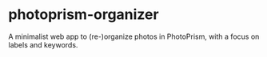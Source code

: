 # photoprism-organizer
A minimalist web app to (re-)organize photos in PhotoPrism, with a focus on labels and keywords.
